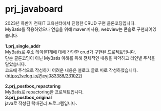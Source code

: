 # prj_javaboard

2023년 하반기 천재IT 교육센터에서 진행한 CRUD 구현 클론코딩입니다.<br>
MyBatis를 적용하였으나 연습을 위해 maven미사용, webview는 콘솔로 구현되어있습니다.<br>
<br>
<strong>1.prj_single_addr</strong><br>
MyBatis로 주소 테이블1개에 대해 간단한 crud가 구현된 프로젝트입니다.<br>
단순 클론코딩이 아닌 MyBatis 이해를 위해 전체적인 내용을 파악하고 라인별 주석을 달았습니다.<br>
코드에 주석으로 작성하기 어려운 내용은 블로그 글로 따로 작성하였습니다.(https://velog.io/@cyj083386/231022)<br>
<br>
<strong>2.prj_postbox_repactoring</strong><br>
MyBatis로 repactoring한 프로젝트입니다.<br>
<strong>3.prj_postbox_original</strong><br>
java로 작성된 택배관리 프로그램입니다.<br>
